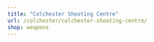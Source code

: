 ```yaml
---
title: "Colchester Shooting Centre"
url: /colchester/colchester-shooting-centre/
shop: weapons
---
```

